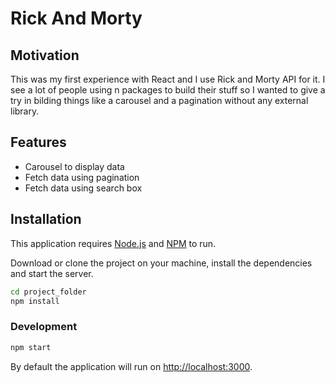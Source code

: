 # Rick And Morty

## Motivation
This was my first experience with React and I use Rick and Morty API for it. I see a lot of people using n packages to build their stuff so I wanted to give a try in bilding things like a carousel and a pagination without any external library.

## Features
- Carousel to display data
- Fetch data using pagination
- Fetch data using search box

## Installation

This application requires [Node.js](https://nodejs.org/en/) and [NPM](https://www.npmjs.com/) to run.

Download or clone the project on your machine, install the dependencies and start the server.

```sh
cd project_folder
npm install
```

### Development

```sh
npm start
```

By default the application will run on [http://localhost:3000](http://localhost:3000).
